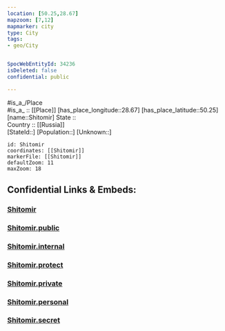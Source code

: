 ```yaml
---
location: [50.25,28.67] 
mapzoom: [7,12] 
mapmarker: city 
type: City
tags:
- geo/City


SpocWebEntityId: 34236
isDeleted: false
confidential: public

---
```

#is_a_/Place  
#is_a_ :: [[Place]] 
[has_place_longitude::28.67] 
[has_place_latitude::50.25] 
[name::Shitomir] 
State ::  
Country :: [[Russia]]  
[StateId::] 
[Population::] 
[Unknown::] 


```leaflet
id: Shitomir
coordinates: [[Shitomir]] 
markerFile: [[Shitomir]] 
defaultZoom: 11 
maxZoom: 18
```


## Confidential Links & Embeds: 

### [Shitomir](/_Standards/Earth/Continent/Europe/Europe~East/Ukraine/Regions~Ukraine/Zhytomyr/City/Shitomir.md) 

### [Shitomir.public](/_public/Earth/Continent/Europe/Europe~East/Ukraine/Regions~Ukraine/Zhytomyr/City/Shitomir.public.md) 

### [Shitomir.internal](/_internal/Earth/Continent/Europe/Europe~East/Ukraine/Regions~Ukraine/Zhytomyr/City/Shitomir.internal.md) 

### [Shitomir.protect](/_protect/Earth/Continent/Europe/Europe~East/Ukraine/Regions~Ukraine/Zhytomyr/City/Shitomir.protect.md) 

### [Shitomir.private](/_private/Earth/Continent/Europe/Europe~East/Ukraine/Regions~Ukraine/Zhytomyr/City/Shitomir.private.md) 

### [Shitomir.personal](/_personal/Earth/Continent/Europe/Europe~East/Ukraine/Regions~Ukraine/Zhytomyr/City/Shitomir.personal.md) 

### [Shitomir.secret](/_secret/Earth/Continent/Europe/Europe~East/Ukraine/Regions~Ukraine/Zhytomyr/City/Shitomir.secret.md)

